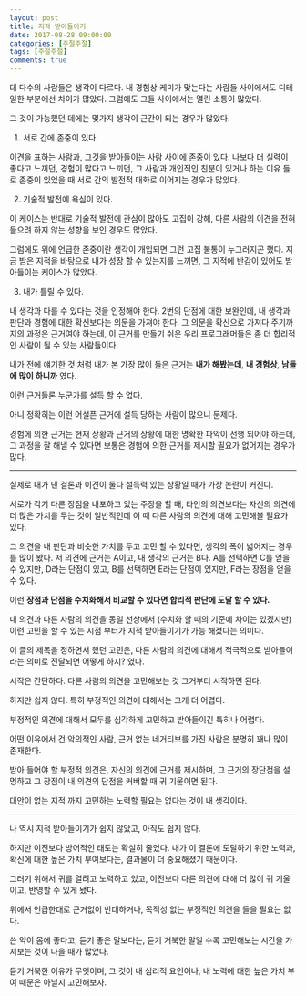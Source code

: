 ```yaml
---
layout: post
title: 지적 받아들이기
date: 2017-08-28 09:00:00
categories: [주절주절]
tags: [주절주절]
comments: true
---
```


대 다수의 사람들은 생각이 다르다.
내 경험상 케미가 맞는다는 사람들 사이에서도 디테일한 부분에선 차이가 많았다.
그럼에도 그들 사이에서는 열린 소통이 많았다.

그 것이 가능했던 데에는 몇가지 생각이 근간이 되는 경우가 많았다.

1. 서로 간에 존중이 있다.

이견을 표하는 사람과, 그것을 받아들이는 사람 사이에 존중이 있다.
나보다 더 실력이 좋다고 느끼던, 경험이 많다고 느끼던, 그 사람과 개인적인 친분이 있거나 하는 이유 들로 존중이 있었을 때 서로 간의 발전적 대화로 이어지는 경우가 많았다.

2. 기술적 발전에 욕심이 있다.

이 케이스는 반대로 기술적 발전에 관심이 많아도 고집이 강해, 다른 사람의 이견을 전혀 들으려 하지 않는 성향을 보인 경우도 많았다.

그럼에도 위에 언급한 존중이란 생각이 개입되면 그런 고집 불통이 누그러지곤 했다.
지금 받은 지적을 바탕으로 내가 성장 할 수 있는지를 느끼면, 그 지적에 반감이 있어도 받아들이는 케이스가 많았다.

3. 내가 틀릴 수 있다.

내 생각과 다를 수 있다는 것을 인정해야 한다. 
2번의 단점에 대한 보완인데, 내 생각과 판단과 경험에 대한 확신보다는 의문을 가져야 한다.
그 의문을 확신으로 가져다 주기까지의 과정은 근거여야 하는데, 이 근거를 만들기 쉬운 우리 프로그래머들은 좀 더 합리적인 사람이 될 수 있는 사람들이다.

내가 전에 얘기한 것 처럼 내가 본 가장 많이 들은 근거는 **내가 해봤는데**, **내 경험상**, **남들에 많이 하니까** 였다.

이런 근거들론 누군가를 설득 할 수 없다. 

아니 정확히는 이런 어설픈 근거에 설득 당하는 사람이 많으니 문제다.

경험에 의한 근거는 현재 상황과 근거의 상황에 대한 명확한 파악이 선행 되어야 하는데, 그 과정을 잘 해낼 수 있다면 보통은 경험에 의한 근거를 제시할 필요가 없어지는 경우가 많다.

--- 

실제로 내가 낸 결론과 이견이 둘다 설득력 있는 상황일 때가 가장 논란이 커진다.

서로가 각기 다른 장점을 내포하고 있는 주장을 할 때, 타인의 의견보다는 자신의 의견에 더 많은 가치를 두는 것이 일반적인데 이 때 다른 사람의 의견에 대해 고민해볼 필요가 있다.

그 의견을 내 판단과 비슷한 가치를 두고 고민 할 수 있다면, 생각의 폭이 넓어지는 경우를 많이 봤다.
저 의견에 근거는 A이고, 내 생각의 근거는 B다. A를 선택하면 C를 얻을 수 있지만, D라는 단점이 있고, B를 선택하면 E라는 단점이 있지만, F라는 장점을 얻을 수 있다.

이런 **장점과 단점을 수치화해서 비교할 수 있다면 합리적 판단에 도달 할 수 있다.**

내 의견과 다른 사람의 의견을 동일 선상에서 (수치화 할 때의 기준에 차이는 있겠지만) 이런 고민을 할 수 있는 시점 부터가 지적 받아들이기가 가능 해졌다는 의미다.

이 글의 제목을 정하면서 했던 고민은, 다른 사람의 의견에 대해서 적극적으로 받아들이라는 의미로 전달되면 어떻게 하지? 였다.

시작은 간단하다. 다른 사람의 의견을 고민해보는 것 그거부터 시작하면 된다.

하지만 쉽지 않다. 특히 부정적인 의견에 대해서는 그게 더 어렵다.

부정적인 의견에 대해서 모두를 심각하게 고민하고 받아들이긴 특히나 어렵다.

어떤 이유에서 건 악의적인 사람, 근거 없는 네거티브를 가진 사람은 분명히 꽤나 많이 존재한다.

받아 들어야 할 부정적 의견은, 자신의 의견에 근거를 제시하며, 그 근거의 장단점을 설명하고 그 장점이 내 의견의 단점을 커버할 때 귀 기울이면 된다.

대안이 없는 지적 까지 고민하는 노력할 필요는 없다는 것이 내 생각이다.

---

나 역시 지적 받아들이기가 쉽지 않았고, 아직도 쉽지 않다.

하지만 이전보다 방어적인 태도는 확실히 줄었다. 내가 이 결론에 도달하기 위한 노력과, 확신에 대한 높은 가치 부여보다는, 결과물이 더 중요해졌기 때문이다.

그러기 위해서 귀를 열려고 노력하고 있고, 이전보다 다른 의견에 대해 더 많이 귀 기울이고, 반영할 수 있게 됐다.

위에서 언급한대로 근거없이 반대하거나, 목적성 없는 부정적인 의견을 들을 필요는 없다.

쓴 약이 몸에 좋다고, 듣기 좋은 말보다는, 듣기 거북한 말일 수록 고민해보는 시간을 가져보는 것이 나을 때가 많았다.

듣기 거북한 이유가 무엇이며, 그 것이 내 심리적 요인이나, 내 노력에 대한 높은 가치 부여 때문은 아닐지 고민해보자.
